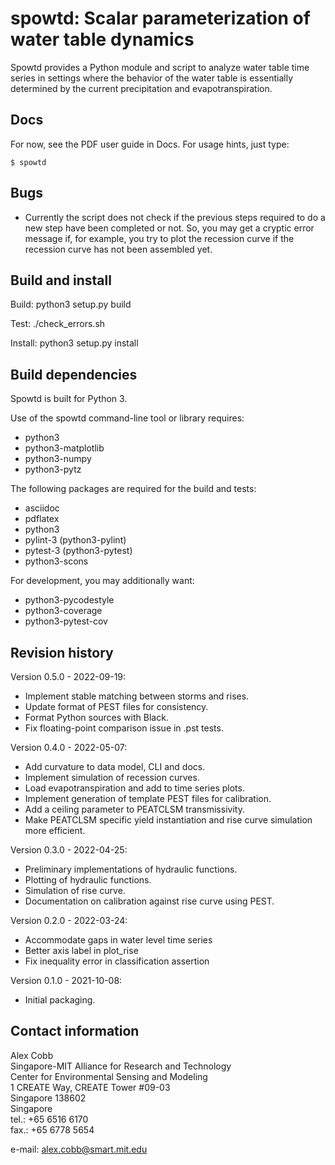 # spowtd: Scalar parameterization of water table dynamics

Spowtd provides a Python module and script to analyze water table time
series in settings where the behavior of the water table is
essentially determined by the current precipitation and
evapotranspiration.

## Docs

For now, see the PDF user guide in Docs.  For usage hints, just type:
```console
$ spowtd
```

## Bugs

 - Currently the script does not check if the previous steps required
   to do a new step have been completed or not.  So, you may get a
   cryptic error message if, for example, you try to plot the
   recession curve if the recession curve has not been assembled yet.


## Build and install

Build:
python3 setup.py build

Test:
./check_errors.sh

Install:
python3 setup.py install


## Build dependencies

Spowtd is built for Python 3.

Use of the spowtd command-line tool or library requires:
 - python3
 - python3-matplotlib
 - python3-numpy
 - python3-pytz

The following packages are required for the build and tests:
 - asciidoc
 - pdflatex
 - python3
 - pylint-3 (python3-pylint)
 - pytest-3 (python3-pytest)
 - python3-scons

For development, you may additionally want:
 - python3-pycodestyle
 - python3-coverage
 - python3-pytest-cov


## Revision history

Version 0.5.0 - 2022-09-19:
 - Implement stable matching between storms and rises.
 - Update format of PEST files for consistency.
 - Format Python sources with Black.
 - Fix floating-point comparison issue in .pst tests.

Version 0.4.0 - 2022-05-07:
 - Add curvature to data model, CLI and docs.
 - Implement simulation of recession curves.
 - Load evapotranspiration and add to time series plots.
 - Implement generation of template PEST files for calibration.
 - Add a ceiling parameter to PEATCLSM transmissivity.
 - Make PEATCLSM specific yield instantiation and rise curve
   simulation more efficient.

Version 0.3.0 - 2022-04-25:
 - Preliminary implementations of hydraulic functions.
 - Plotting of hydraulic functions.
 - Simulation of rise curve.
 - Documentation on calibration against rise curve using PEST.

Version 0.2.0 - 2022-03-24:
 - Accommodate gaps in water level time series
 - Better axis label in plot_rise
 - Fix inequality error in classification assertion

Version 0.1.0 - 2021-10-08:
 - Initial packaging.


## Contact information

Alex Cobb</br>
Singapore-MIT Alliance for Research and Technology</br>
Center for Environmental Sensing and Modeling</br>
1 CREATE Way, CREATE Tower #09-03</br>
Singapore 138602</br>
Singapore</br>
tel.: +65 6516 6170</br>
fax.: +65 6778 5654

e-mail: alex.cobb@smart.mit.edu
